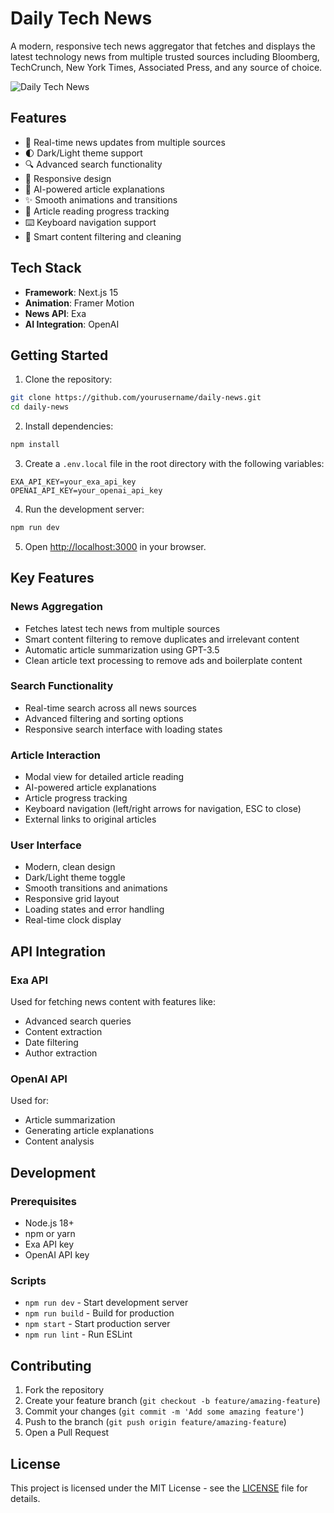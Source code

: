 # Daily Tech News

A modern, responsive tech news aggregator that fetches and displays the latest technology news from multiple trusted sources including Bloomberg, TechCrunch, New York Times, Associated Press, and any source of choice. 

![Daily Tech News](screenshot.png)

## Features

- 🔄 Real-time news updates from multiple sources
- 🌓 Dark/Light theme support
- 🔍 Advanced search functionality
- 📱 Responsive design
- 🤖 AI-powered article explanations
- ✨ Smooth animations and transitions
- 📖 Article reading progress tracking
- ⌨️ Keyboard navigation support
- 🎯 Smart content filtering and cleaning

## Tech Stack

- **Framework**: Next.js 15
- **Animation**: Framer Motion
- **News API**: Exa
- **AI Integration**: OpenAI

## Getting Started

1. Clone the repository:
```bash
git clone https://github.com/yourusername/daily-news.git
cd daily-news
```

2. Install dependencies:
```bash
npm install
```

3. Create a `.env.local` file in the root directory with the following variables:
```env
EXA_API_KEY=your_exa_api_key
OPENAI_API_KEY=your_openai_api_key
```

4. Run the development server:
```bash
npm run dev
```

5. Open [http://localhost:3000](http://localhost:3000) in your browser.

## Key Features

### News Aggregation
- Fetches latest tech news from multiple sources
- Smart content filtering to remove duplicates and irrelevant content
- Automatic article summarization using GPT-3.5
- Clean article text processing to remove ads and boilerplate content

### Search Functionality
- Real-time search across all news sources
- Advanced filtering and sorting options
- Responsive search interface with loading states

### Article Interaction
- Modal view for detailed article reading
- AI-powered article explanations
- Article progress tracking
- Keyboard navigation (left/right arrows for navigation, ESC to close)
- External links to original articles

### User Interface
- Modern, clean design
- Dark/Light theme toggle
- Smooth transitions and animations
- Responsive grid layout
- Loading states and error handling
- Real-time clock display

## API Integration

### Exa API
Used for fetching news content with features like:
- Advanced search queries
- Content extraction
- Date filtering
- Author extraction

### OpenAI API
Used for:
- Article summarization
- Generating article explanations
- Content analysis

## Development

### Prerequisites
- Node.js 18+
- npm or yarn
- Exa API key
- OpenAI API key

### Scripts
- `npm run dev` - Start development server
- `npm run build` - Build for production
- `npm start` - Start production server
- `npm run lint` - Run ESLint

## Contributing

1. Fork the repository
2. Create your feature branch (`git checkout -b feature/amazing-feature`)
3. Commit your changes (`git commit -m 'Add some amazing feature'`)
4. Push to the branch (`git push origin feature/amazing-feature`)
5. Open a Pull Request

## License

This project is licensed under the MIT License - see the [LICENSE](LICENSE) file for details.
